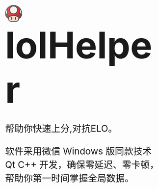 <div style="display: inline-flex; align-items: center;">
  <img src="https://github.com/byralpha/lolHelper/blob/main/img/LoLHelper.png" width="55" height="55" style="vertical-align: top;"/>
</div>

<div>
  <span style="font-size: 120px; font-weight: bold;">lolHelper</span>
</div>

<p style="font-size: 30px;">帮助你快速上分,对抗ELO。</p>

<p style="font-size: 30px;">软件采用微信 Windows 版同款技术Qt C++ 开发，确保零延迟、零卡顿，帮助你第一时间掌握全局数据。</p>

